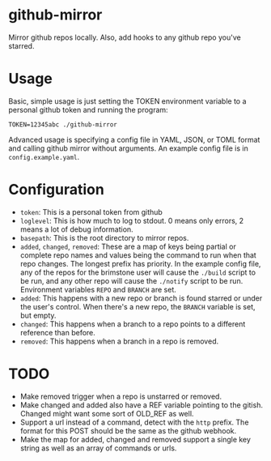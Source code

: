 github-mirror
=============

Mirror github repos locally. Also, add hooks to any github repo you've starred.


Usage
=====

Basic, simple usage is just setting the TOKEN environment variable to a personal
github token and running the program:

```
TOKEN=12345abc ./github-mirror
```

Advanced usage is specifying a config file in YAML, JSON, or TOML format and
calling github mirror without arguments. An example config file is in
`config.example.yaml`.


Configuration
=============
- `token`: This is a personal token from github
- `loglevel`: This is how much to log to stdout. 0 means only errors, 2 means a
  lot of debug information.
- `basepath`: This is the root directory to mirror repos.
- `added`, `changed`, `removed`: These are a map of keys being partial or
  complete repo names and values being the command to run when that repo
  changes. The longest prefix has priority. In the example config file, any of
  the repos for the brimstone user will cause the `./build` script to be run,
  and any other repo will cause the `./notify` script to be run. Environment
  variables `REPO` and `BRANCH` are set.
- `added`: This happens with a new repo or branch is found starred or under the
  user's control. When there's a new repo, the `BRANCH` variable is set, but
  empty.
- `changed`: This happens when a branch to a repo points to a different
  reference than before.
- `removed`: This happens when a branch in a repo is removed.


TODO
====
- Make removed trigger when a repo is unstarred or removed.
- Make changed and added also have a REF variable pointing to the gitish.
  Changed might want some sort of OLD_REF as well.
- Support a url instead of a command, detect with the `http` prefix. The format
  for this POST should be the same as the github webhook.
- Make the map for added, changed and removed support a single key string as
  well as an array of commands or urls.
